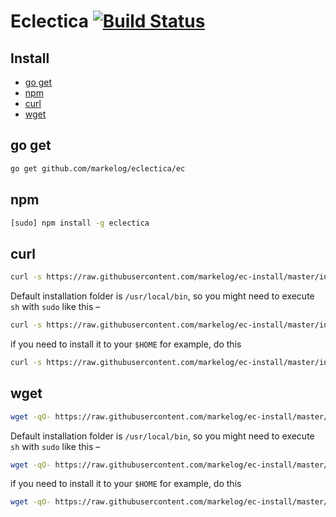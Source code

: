 # Eclectica [![Build Status](https://travis-ci.org/markelog/eclectica.svg?branch=master)](https://travis-ci.org/markelog/eclectica)

## Install

- [go get](#go-get)
- [npm](#npm)
- [curl](#curl)
- [wget](#wget)

## go get

```sh
go get github.com/markelog/eclectica/ec
```

## npm

```sh
[sudo] npm install -g eclectica
```

## curl

```sh
curl -s https://raw.githubusercontent.com/markelog/ec-install/master/install.sh | sh
```

Default installation folder is `/usr/local/bin`, so you might need to execute `sh` with `sudo` like this –

```sh
curl -s https://raw.githubusercontent.com/markelog/ec-install/master/install.sh | sudo sh
```

if you need to install it to your `$HOME` for example, do this

```sh
curl -s https://raw.githubusercontent.com/markelog/ec-install/master/install.sh | EC_DEST=~/bin sh
```

## wget

```sh
wget -qO- https://raw.githubusercontent.com/markelog/ec-install/master/install.sh | sh
```

Default installation folder is `/usr/local/bin`, so you might need to execute `sh` with `sudo` like this –

```sh
wget -qO- https://raw.githubusercontent.com/markelog/ec-install/master/install.sh | sudo sh
```

if you need to install it to your `$HOME` for example, do this

```sh
wget -qO- https://raw.githubusercontent.com/markelog/ec-install/master/install.sh | EC_DEST=~/bin sh
```

